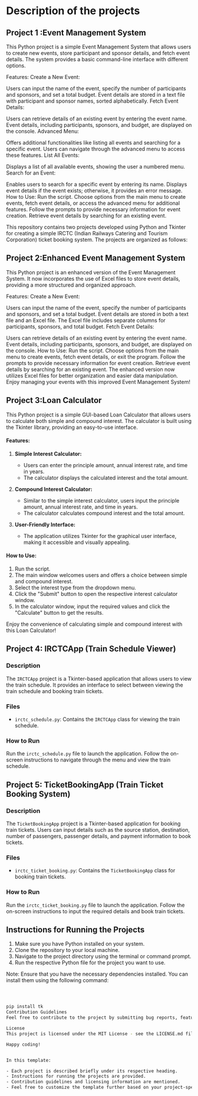 # Description of the projects 

## Project 1 :Event Management System

This Python project is a simple Event Management System that allows users to create new events, store participant and sponsor details, and fetch event details. The system provides a basic command-line interface with different options.

Features:
Create a New Event:

Users can input the name of the event, specify the number of participants and sponsors, and set a total budget.
Event details are stored in a text file with participant and sponsor names, sorted alphabetically.
Fetch Event Details:

Users can retrieve details of an existing event by entering the event name.
Event details, including participants, sponsors, and budget, are displayed on the console.
Advanced Menu:

Offers additional functionalities like listing all events and searching for a specific event.
Users can navigate through the advanced menu to access these features.
List All Events:

Displays a list of all available events, showing the user a numbered menu.
Search for an Event:

Enables users to search for a specific event by entering its name.
Displays event details if the event exists; otherwise, it provides an error message.
How to Use:
Run the script.
Choose options from the main menu to create events, fetch event details, or access the advanced menu for additional features.
Follow the prompts to provide necessary information for event creation.
Retrieve event details by searching for an existing event.

This repository contains two projects developed using Python and Tkinter for creating a simple IRCTC (Indian Railways Catering and Tourism Corporation) ticket booking system. The projects are organized as follows:



## Project 2:Enhanced Event Management System

This Python project is an enhanced version of the Event Management System. It now incorporates the use of Excel files to store event details, providing a more structured and organized approach.

Features:
Create a New Event:

Users can input the name of the event, specify the number of participants and sponsors, and set a total budget.
Event details are stored in both a text file and an Excel file.
The Excel file includes separate columns for participants, sponsors, and total budget.
Fetch Event Details:

Users can retrieve details of an existing event by entering the event name.
Event details, including participants, sponsors, and budget, are displayed on the console.
How to Use:
Run the script.
Choose options from the main menu to create events, fetch event details, or exit the program.
Follow the prompts to provide necessary information for event creation.
Retrieve event details by searching for an existing event.
The enhanced version now utilizes Excel files for better organization and easier data manipulation. Enjoy managing your events with this improved Event Management System!


## Project 3:Loan Calculator

This Python project is a simple GUI-based Loan Calculator that allows users to calculate both simple and compound interest. The calculator is built using the Tkinter library, providing an easy-to-use interface.

#### Features:

1. **Simple Interest Calculator:**
   - Users can enter the principle amount, annual interest rate, and time in years.
   - The calculator displays the calculated interest and the total amount.

2. **Compound Interest Calculator:**
   - Similar to the simple interest calculator, users input the principle amount, annual interest rate, and time in years.
   - The calculator calculates compound interest and the total amount.

3. **User-Friendly Interface:**
   - The application utilizes Tkinter for the graphical user interface, making it accessible and visually appealing.

#### How to Use:

1. Run the script.
2. The main window welcomes users and offers a choice between simple and compound interest.
3. Select the interest type from the dropdown menu.
4. Click the "Submit" button to open the respective interest calculator window.
5. In the calculator window, input the required values and click the "Calculate" button to get the results.

Enjoy the convenience of calculating simple and compound interest with this Loan Calculator!



## Project 4: IRCTCApp (Train Schedule Viewer)

### Description
The `IRCTCApp` project is a Tkinter-based application that allows users to view the train schedule. It provides an interface to select between viewing the train schedule and booking train tickets.

### Files
- `irctc_schedule.py`: Contains the `IRCTCApp` class for viewing the train schedule.

### How to Run
Run the `irctc_schedule.py` file to launch the application. Follow the on-screen instructions to navigate through the menu and view the train schedule.



## Project 5: TicketBookingApp (Train Ticket Booking System)

### Description
The `TicketBookingApp` project is a Tkinter-based application for booking train tickets. Users can input details such as the source station, destination, number of passengers, passenger details, and payment information to book tickets.

### Files
- `irctc_ticket_booking.py`: Contains the `TicketBookingApp` class for booking train tickets.

### How to Run
Run the `irctc_ticket_booking.py` file to launch the application. Follow the on-screen instructions to input the required details and book train tickets.

## Instructions for Running the Projects

1. Make sure you have Python installed on your system.
2. Clone the repository to your local machine.
3. Navigate to the project directory using the terminal or command prompt.
4. Run the respective Python file for the project you want to use.

Note: Ensure that you have the necessary dependencies installed. You can install them using the following command:
```bash



pip install tk
Contribution Guidelines
Feel free to contribute to the project by submitting bug reports, feature requests, or directly contributing code through pull requests. Please follow the guidelines in the CONTRIBUTING.md file.

License
This project is licensed under the MIT License - see the LICENSE.md file for details.

Happy coding!


In this template:

- Each project is described briefly under its respective heading.
- Instructions for running the projects are provided.
- Contribution guidelines and licensing information are mentioned.
- Feel free to customize the template further based on your project-specific details and preferences.
